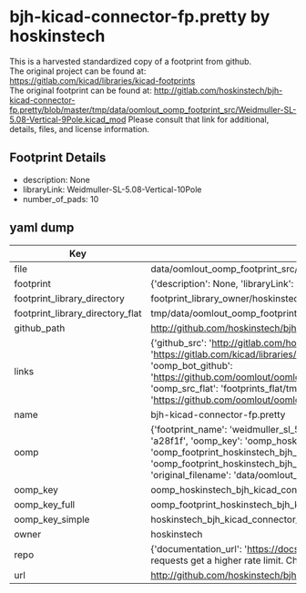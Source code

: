 # bjh-kicad-connector-fp.pretty by hoskinstech  
This is a harvested standardized copy of a footprint from github.  
The original project can be found at:  
https://gitlab.com/kicad/libraries/kicad-footprints  
The original footprint can be found at:
http://gitlab.com/hoskinstech/bjh-kicad-connector-fp.pretty/blob/master/tmp/data/oomlout_oomp_footprint_src/Weidmuller-SL-5.08-Vertical-9Pole.kicad_mod
Please consult that link for additional, details, files, and license information.  
## Footprint Details
* description: None  
* libraryLink: Weidmuller-SL-5.08-Vertical-10Pole  
* number_of_pads: 10  
## yaml dump  
| Key | Value |  
| --- | --- |  
| file | data/oomlout_oomp_footprint_src/bjh-kicad-connector-fp.pretty/Weidmuller-SL-5.08-Vertical-10Pole.kicad_mod |  
| footprint | {'description': None, 'libraryLink': 'Weidmuller-SL-5.08-Vertical-10Pole', 'number_of_pads': 10} |  
| footprint_library_directory | footprint_library_owner/hoskinstech_bjh-kicad-connector-fp.pretty |  
| footprint_library_directory_flat | tmp/data/oomlout_oomp_footprint_src/footprints_flat/hoskinstech_bjh_kicad_connector_fp_weidmuller_sl_5_08_vertical_10pole/working |  
| github_path | http://github.com/hoskinstech/bjh-kicad-connector-fp.pretty/blob/master/tmp/data/oomlout_oomp_footprint_src/Weidmuller-SL-5.08-Vertical-10Pole.kicad_mod |  
| links | {'github_src': 'http://gitlab.com/hoskinstech/bjh-kicad-connector-fp.pretty/blob/master/tmp/data/oomlout_oomp_footprint_src/Weidmuller-SL-5.08-Vertical-9Pole.kicad_mod', 'github_src_repo': 'https://gitlab.com/kicad/libraries/kicad-footprints', 'oomp_bot': 'tmp/data/oomlout_oomp_footprint_src/footprints/hoskinstech_bjh_kicad_connector_fp_weidmuller_sl_5_08_vertical_10pole/working', 'oomp_bot_github': 'https://github.com/oomlout/oomlout_oomp_footprint_bot/tree/main/tmp/data/oomlout_oomp_footprint_src/footprints/hoskinstech_bjh_kicad_connector_fp_weidmuller_sl_5_08_vertical_10pole/working', 'oomp_src_flat': 'footprints_flat/tmp/data/oomlout_oomp_footprint_src/footprints_flat/hoskinstech_bjh_kicad_connector_fp_weidmuller_sl_5_08_vertical_10pole/working', 'oomp_src_flat_github': 'https://github.com/oomlout/oomlout_oomp_footprint_src/tree/main/tmp/data/oomlout_oomp_footprint_src/footprints_flat/hoskinstech_bjh_kicad_connector_fp_weidmuller_sl_5_08_vertical_10pole/working'} |  
| name | bjh-kicad-connector-fp.pretty |  
| oomp | {'footprint_name': 'weidmuller_sl_5_08_vertical_10pole', 'library_name': 'bjh_kicad_connector_fp', 'md5': 'a28f1fe68d9b36847442d5ca68fa8314', 'md5_10': 'a28f1fe68d', 'md5_5': 'a28f1', 'md5_6': 'a28f1f', 'oomp_key': 'oomp_hoskinstech_bjh_kicad_connector_fp_weidmuller_sl_5_08_vertical_10pole', 'oomp_key_extra': 'oomp_footprint_hoskinstech_bjh_kicad_connector_fp_weidmuller_sl_5_08_vertical_10pole', 'oomp_key_full': 'oomp_footprint_hoskinstech_bjh_kicad_connector_fp_weidmuller_sl_5_08_vertical_10pole_a28f1f', 'oomp_key_simple': 'hoskinstech_bjh_kicad_connector_fp_weidmuller_sl_5_08_vertical_10pole', 'original_filename': 'data/oomlout_oomp_footprint_src/bjh-kicad-connector-fp.pretty/Weidmuller-SL-5.08-Vertical-10Pole.kicad_mod', 'owner_name': 'hoskinstech'} |  
| oomp_key | oomp_hoskinstech_bjh_kicad_connector_fp_weidmuller_sl_5_08_vertical_10pole |  
| oomp_key_full | oomp_footprint_hoskinstech_bjh_kicad_connector_fp_weidmuller_sl_5_08_vertical_10pole |  
| oomp_key_simple | hoskinstech_bjh_kicad_connector_fp_weidmuller_sl_5_08_vertical_10pole |  
| owner | hoskinstech |  
| repo | {'documentation_url': 'https://docs.github.com/rest/overview/resources-in-the-rest-api#rate-limiting', 'message': "API rate limit exceeded for 84.66.142.224. (But here's the good news: Authenticated requests get a higher rate limit. Check out the documentation for more details.)"} |  
| url | http://github.com/hoskinstech/bjh-kicad-connector-fp.pretty |  

